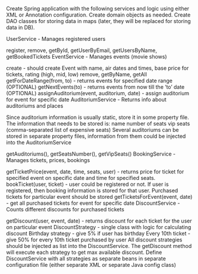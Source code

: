 ﻿Create Spring application with the following services and logic using either XML or Annotation configuration. Create domain objects as needed. Create DAO classes for storing data in maps (later, they will be replaced for storing data in DB).

UserService - Manages registered users

register, remove, getById, getUserByEmail, getUsersByName, getBookedTickets
EventService - Manages events (movie shows)

create - should create Event with name, air dates and times, base price for tickets, rating (high, mid, low)
remove, getByName, getAll
getForDateRange(from, to) - returns events for specified date range (OPTIONAL)
getNextEvents(to) - returns events from now till the ‘to’ date (OPTIONAL)
assignAuditorium(event, auditorium, date) - assign auditorium for event for specific date
AuditoriumService - Returns info about auditoriums and places

Since auditorium information is usually static, store it in some property file. The information that needs to be stored is:
   name
   number of seats
   vip seats (comma-separated list of expensive seats)
Several auditoriums can be stored in separate property files, information from them could be injected into the AuditoriumService

getAuditoriums(), getSeatsNumber(), getVipSeats()
BookingService - Manages tickets, prices, bookings

getTicketPrice(event, date, time, seats, user) - returns price for ticket for specified event on specific date and time for specified seats.
bookTicket(user, ticket) - user could  be registered or not. If user is registered, then booking information is stored for that user. Purchased tickets for particular event should be stored
getTicketsForEvent(event, date) - get all purchased tickets for event for specific date
DiscountService - Counts different discounts for purchased tickets

getDiscount(user, event, date) - returns discount for each ticket for the user on particular event
DiscountStrategy - single class with logic for calculating discount
   Birthday strategy - give 5% if user has birthday
   Every 10th ticket - give 50% for every 10th ticket purchased by user
All discount strategies should be injected as list into the DiscountService. The getDiscount method will execute each strategy to get max available discount.
Define DiscountService with all strategies as separate beans in separate configuration file (either separate XML or separate Java config class)